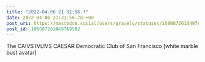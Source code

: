 ```yaml
---
title: "2022-04-06 21:31:56.7"
date: 2022-04-06 21:31:56.70 +00
post_uri: https://mastodon.social/users/gravely/statuses/108087261049769502
post_id: 108087261049769502
---
```

The CAIVS IVLIVS CAESAR Democratic Club of San Francisco [white marble bust avatar]


